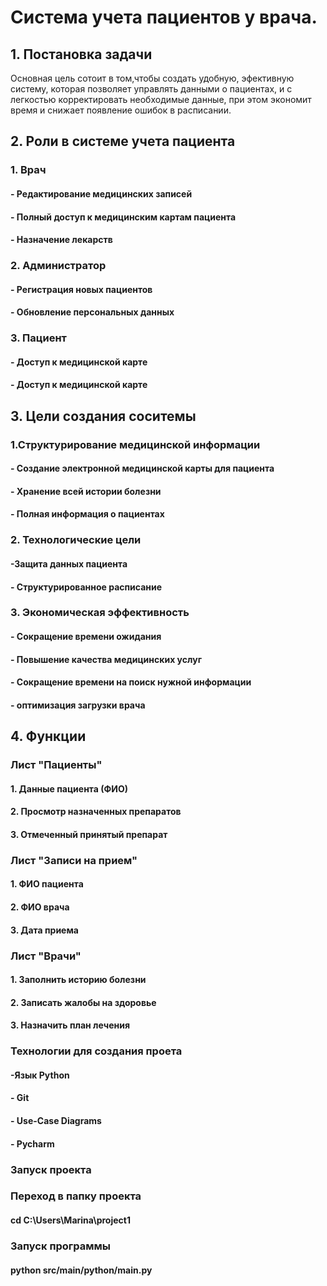 # Система учета пациентов у врача.
## 1. Постановка задачи
 Основная цель сотоит в том,чтобы создать удобную, эфективную систему, которая позволяет управлять данными о пациентах, и с легкостью корректировать необходимые данные, при этом экономит время и снижает появление ошибок в расписании.
 
## 2. Роли в системе учета пациента

### 1. Врач 
#### - Редактирование медицинских записей
#### - Полный доступ к медицинским картам пациента
#### - Назначение лекарств

### 2. Администратор
#### - Регистрация новых пациентов
#### - Обновление персональных данных

### 3. Пациент
#### - Доступ к медицинской карте
#### - Доступ к медицинской карте

## 3. Цели создания соситемы
### 1.Структурирование медицинской информации
#### - Создание электронной медицинской карты для пациента
#### - Хранение всей истории болезни
#### - Полная информация о пациентах

### 2. Технологические цели
#### -Защита данных пациента
#### - Структурированное расписание

### 3. Экономическая эффективность
#### - Сокращение времени ожидания
#### - Повышение качества медицинских услуг
#### - Сокращение времени на поиск нужной информации
#### - оптимизация загрузки врача

## 4. Функции 
### Лист "Пациенты"
#### 1. Данные пациента (ФИО)
#### 2. Просмотр назначенных препаратов
#### 3. Отмеченный принятый препарат

### Лист "Записи на прием"
#### 1. ФИО пациента
#### 2. ФИО врача
#### 3. Дата приема

### Лист "Врачи"
#### 1. Заполнить историю болезни
#### 2. Записать жалобы на здоровье
#### 3. Назначить план лечения

### Технологии для создания проета
#### -Язык Python
#### - Git
#### - Use-Case Diagrams
#### - Pycharm

### Запуск проекта
### Переход в папку проекта
#### cd C:\Users\Marina\project1

### Запуск программы
#### python src/main/python/main.py

